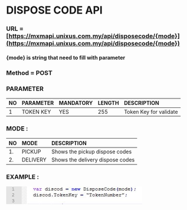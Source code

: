 # DISPOSE CODE API

### URL = [https://mxmapi.unixus.com.my/api/disposecode/{mode}](https://mxmapi.unixus.com.my/api/disposecode/{mode})

#### {mode}  is string that need to fill with parameter



### Method = POST



### PARAMETER

| NO | PARAMETER | MANDATORY | LENGTH | DESCRIPTION |
| :--- | :--- | :--- | :--- | :--- |
| 1 | TOKEN KEY | YES | 255 | Token Key for validate |

### MODE :

| NO | MODE | DESCRIPTION |
| :--- | :--- | :--- |
| 1. | PICKUP | Shows the pickup dispose codes |
| 2. | DELIVERY | Shows the delivery dispose codes |

### EXAMPLE :

![](/assets/dicod.JPG)


